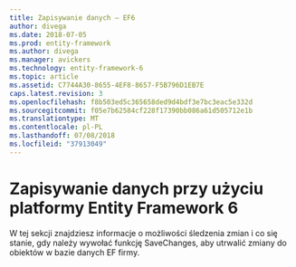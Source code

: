 ```yaml
---
title: Zapisywanie danych — EF6
author: divega
ms.date: 2018-07-05
ms.prod: entity-framework
ms.author: divega
ms.manager: avickers
ms.technology: entity-framework-6
ms.topic: article
ms.assetid: C7744A30-8655-4EF8-8657-F5B796D1EB7E
caps.latest.revision: 3
ms.openlocfilehash: f8b503ed5c365658ded9d4bdf3e7bc3eac5e332d
ms.sourcegitcommit: f05e7b62584cf228f17390bb086a61d505712e1b
ms.translationtype: MT
ms.contentlocale: pl-PL
ms.lasthandoff: 07/08/2018
ms.locfileid: "37913049"
---
```

# <a name="saving-data-with-entity-framework-6"></a>Zapisywanie danych przy użyciu platformy Entity Framework 6

W tej sekcji znajdziesz informacje o możliwości śledzenia zmian i co się stanie, gdy należy wywołać funkcję SaveChanges, aby utrwalić zmiany do obiektów w bazie danych EF firmy.
